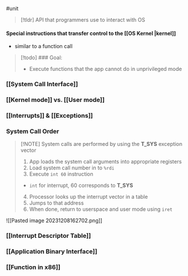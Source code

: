 #unit

> [!tldr] API that programmers use to interact with OS

#### Special instructions that transfer control to the [[OS Kernel |kernel]]
* similar to a function call

> [!todo] ### Goal:
> * Execute functions that the app cannot do in unprivileged mode

### [[System Call Interface]]
### [[Kernel mode]] vs. [[User mode]]

### [[Interrupts]] & [[Exceptions]]
### System Call Order
> [!NOTE] System calls are performed by using the **T_SYS** exception vector
> 1. App loads the system call arguments into appropriate registers
> 2. Load system call number in to `%rdi`
> 3. Execute `int 60` instruction
> 	* `int` for interrupt, 60 corresponds to **T_SYS**
> 4. Processor looks up the interrupt vector in a table
> 5. Jumps to that address
> 6. When done, return to userspace and user mode using `iret`

![[Pasted image 20231208162702.png]]
### [[Interrupt Descriptor Table]]
### [[Application Binary Interface]]

### [[Function in x86]]